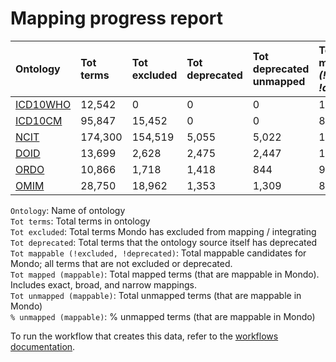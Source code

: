 # Mapping progress report
| Ontology                           | Tot terms   | Tot excluded   | Tot deprecated   | Tot deprecated unmapped   | Tot mappable _(!excluded, !deprecated)_   | Tot mapped _(mappable)_   | Tot unmapped _(mappable)_   | % unmapped _(mappable)_   |
|:-----------------------------------|:------------|:---------------|:-----------------|:--------------------------|:------------------------------------------|:--------------------------|:----------------------------|:--------------------------|
| [ICD10WHO](./unmapped_icd10who.md) | 12,542      | 0              | 0                | 0                         | 12,542                                    | 18                        | 12,524                      | 99.9%                     |
| [ICD10CM](./unmapped_icd10cm.md)   | 95,847      | 15,452         | 0                | 0                         | 80,395                                    | 1,161                     | 79,234                      | 98.6%                     |
| [NCIT](./unmapped_ncit.md)         | 174,300     | 154,519        | 5,055            | 5,022                     | 14,726                                    | 3,680                     | 11,046                      | 75.0%                     |
| [DOID](./unmapped_doid.md)         | 13,699      | 2,628          | 2,475            | 2,447                     | 11,070                                    | 10,518                    | 552                         | 5.0%                      |
| [ORDO](./unmapped_ordo.md)         | 10,866      | 1,718          | 1,418            | 844                       | 9,148                                     | 9,024                     | 124                         | 1.4%                      |
| [OMIM](./unmapped_omim.md)         | 28,750      | 18,962         | 1,353            | 1,309                     | 8,435                                     | 8,432                     | 3                           | 0.0%                      |

`Ontology`: Name of ontology  
`Tot terms`: Total terms in ontology  
`Tot excluded`: Total terms Mondo has excluded from mapping / integrating  
`Tot deprecated`: Total terms that the ontology source itself has deprecated  
`Tot mappable (!excluded, !deprecated)`: Total mappable candidates for Mondo; all terms that are not excluded or 
deprecated.  
`Tot mapped (mappable)`: Total mapped terms (that are mappable in Mondo). Includes exact, broad, and narrow mappings.  
`Tot unmapped (mappable)`: Total unmapped terms (that are mappable in Mondo)  
`% unmapped (mappable)`: % unmapped terms (that are mappable in Mondo)

To run the workflow that creates this data, refer to the [workflows documentation](../developer/workflows.md).